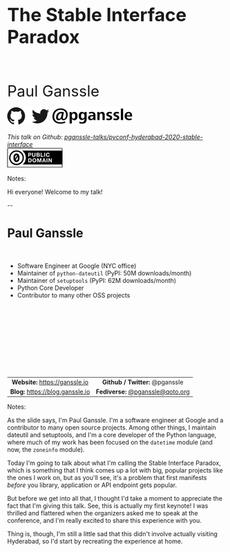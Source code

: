 <h1 style="font-size: 3em">The Stable Interface Paradox</h1>
<br/>
<br/>
<br/>
<span style="font-size: 2.5em">
Paul Ganssle
</span>
<br/>
<br/>
<img src="images/pganssle-logos.svg" height="40px" alt="@pganssle">
<br/>
<br/>
<span style="font-size: 1em;"><em>This talk on Github:
<a href="https://github.com/pganssle-talks/pyconf-hyderabad-2020-stable-interface">pganssle-talks/pyconf-hyderabad-2020-stable-interface</a></em>
</span>
<br/>
<a rel="license" href="https://creativecommons.org/publicdomain/zero/1.0/">
    <img src="external-images/logos/cc-zero.svg" height="45px">
</a>
<br/>

Notes:

Hi everyone! Welcome to my talk!

--

<!-- .slide: class="not-centered" -->

# Paul Ganssle
<br style="margin-bottom: 40px"/>

- Software Engineer at Google (NYC office)
- Maintainer of `python-dateutil` (PyPI: 50M downloads/month)
- Maintainer of `setuptools` (PyPI: 62M downloads/month)
- Python Core Developer
- Contributor to many other OSS projects

<br/>


<div style="width: 100%; text-align: center; margin-top: 150px">
<table>
<tr>
<td><strong>Website:</strong> <a href="https://ganssle.io">https://ganssle.io</a></td>
<td><strong>Github / Twitter:</strong> @pganssle</td>
</tr><tr>
<td><strong>Blog:</strong> <a href="https://blog.ganssle.io">https://blog.ganssle.io</a></td>
<td><strong>Fediverse:</strong> <a href="https://qoto.org/@pganssle">@pganssle@qoto.org</a></td>
</tr>
</table>
</div>



Notes:

As the slide says, I'm Paul Ganssle. I'm a software engineer at Google and a contributor to many open source projects. Among other things, I maintain dateutil and setuptools, and I'm a core developer of the Python language, where much of my work has been focused on the `datetime` module (and now, the `zoneinfo` module).

Today I'm going to talk about what I'm calling the Stable Interface Paradox, which is something that I think comes up a lot with big, popular projects like the ones I work on, but as you'll see, it's a problem that first manifests *before* you library, application or API endpoint gets popular.

But before we get into all that, I thought I'd take a moment to appreciate the fact that I'm giving this talk. See, this is actually my first keynote! I was thrilled and flattered when the organizers asked me to speak at the conference, and I'm really excited to share this experience with you.

Thing is, though, I'm still a little sad that this didn't involve actually visiting Hyderabad, so I'd start by recreating the experience at home.
